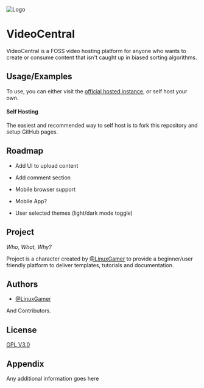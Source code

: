 
![Logo](https://dev-to-uploads.s3.amazonaws.com/uploads/articles/th5xamgrr6se0x5ro4g6.png)


# VideoCentral

VideoCentral is a FOSS video hosting platform for anyone who wants to create or consume content that isn't caught up in biased sorting algorithms.

## Usage/Examples

To use, you can either visit the [official hosted instance](https://linuxgamer.github.io/videocentral), or self host your own.

#### Self Hosting

The easiest and recommended way to self host is to fork this repository and setup GitHub pages.

## Roadmap

<!-- - Add recomendation algorithm -->

- Add UI to upload content

- Add comment section

- Mobile browser support

- Mobile App?

- User selected themes (light/dark mode toggle)

## Project
*Who, What, Why?*

Project is a character created by [@LinuxGamer](https://www.github.com/LinuxGamer) to provide a beginner/user friendly platform to deliver templates, tutorials and documentation.

## Authors

- [@LinuxGamer](https://www.github.com/LinuxGamer)

And Contributors.


## License

[GPL V3.0](https://choosealicense.com/licenses/gpl-3.0/)


## Appendix

Any additional information goes here


